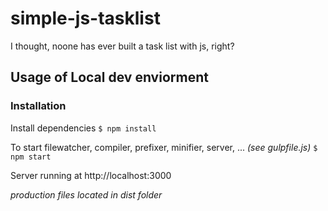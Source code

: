 # simple-js-tasklist
I thought, noone has ever built a task list with js, right?


## Usage of Local dev enviorment

### Installation
Install dependencies ``` $ npm install ```

To start filewatcher, compiler, prefixer, minifier, server, ... *(see gulpfile.js)* ``` $ npm start ```

Server running at http://localhost:3000

*production files located in dist folder*
